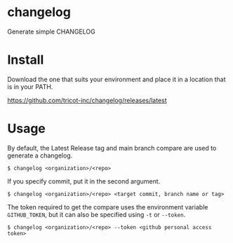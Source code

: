 # changelog

Generate simple CHANGELOG

# Install

Download the one that suits your environment and place it in a location that is in your PATH.

https://github.com/tricot-inc/changelog/releases/latest

# Usage

By default, the Latest Release tag and main branch compare are used to generate a changelog.

```shell
$ changelog <organization>/<repo>
```

If you specify commit, put it in the second argument.

```shell
$ changelog <organization>/<repo> <target commit, branch name or tag>
```

The token required to get the compare uses the environment variable `GITHUB_TOKEN`, but it can also be specified using `-t` or `--token`.

```shell
$ changelog <organization>/<repo> --token <github personal access token>
```

